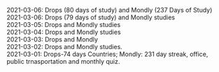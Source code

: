 2021-03-06: Drops (80 days of study) and Mondly (237 Days of Study)<br>
2021-03-06: Drops (79 days of study) and Mondly studies <br>
2021-03-05: Drops and Mondly studies <br>
2021-03-04: Drops and Mondly studies <br>
2021-03-03: Drops and Mondly<br>
2021-03-02: Drops and Mondly studies.<br>
2021-03-01: Drops-74 days Countries; Mondly: 231 day streak, office, public trnasportation and monthly quiz.<br>
 
